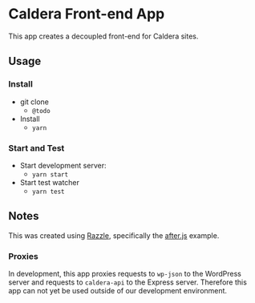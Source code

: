 # Caldera Front-end App
This app creates a decoupled front-end for Caldera sites.

## Usage

### Install

* git clone
    - `@todo`
* Install
    - `yarn`

### Start and Test
* Start development server:
    - `yarn start`
* Start test watcher
    - `yarn test`
    

## Notes
This was created using [Razzle](https://github.com/jaredpalmer/razzle), specifically the [after.js](https://github.com/jaredpalmer/razzle/tree/master/examples/with-afterjs) example.

### Proxies
In development, this app proxies requests to `wp-json` to the WordPress server and requests to `caldera-api` to the Express server. Therefore this app can not yet be used outside of our development environment.
